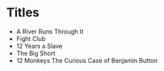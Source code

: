 # Titles

- A River Runs Through It
- Fight Club
- 12 Years a Slave
- The Big Short
- 12 Monkeys
The Curious Case of Benjamin Button

